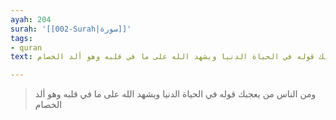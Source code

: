 ```yaml
---
ayah: 204
surah: '[[002-Surah|سورة]]'
tags:
- quran
text: ومن الناس من يعجبك قوله في الحياة الدنيا ويشهد الله على ما في قلبه وهو ألد الخصام

---
```

> ومن الناس من يعجبك قوله في الحياة الدنيا ويشهد الله على ما في قلبه وهو ألد الخصام
